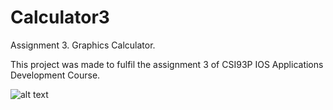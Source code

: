 # Calculator3

Assignment 3. Graphics Calculator.

This project was made to fulfil the assignment 3 of CSI93P IOS Applications Development Course.

![alt text](https://user-images.githubusercontent.com/20033145/31006404-e40852f2-a53f-11e7-8c73-f950660ac4eb.png)